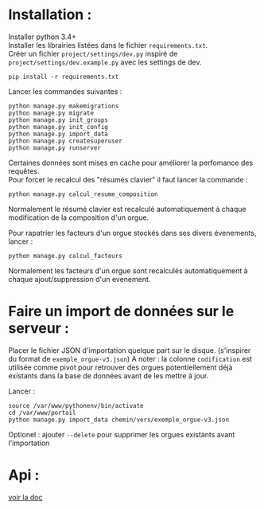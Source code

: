 # Installation :

Installer python 3.4+   
Installer les librairies listées dans le fichier `requirements.txt`.  
Créer un fichier `project/settings/dev.py` inspiré de `project/settings/dev.example.py` avec les settings de dev.

```
pip install -r requirements.txt
```
Lancer les commandes suivantes :  
 
```
python manage.py makemigrations
python manage.py migrate
python manage.py init_groups
python manage.py init_config
python manage.py import_data
python manage.py createsuperuser
python manage.py runserver
```

Certaines données sont mises en cache pour améliorer la perfomance des requêtes.  
Pour forcer le recalcul des "résumés clavier" il faut lancer la commande : 
```
python manage.py calcul_resume_composition
```  
Normalement le résumé clavier est recalculé automatiquement à chaque modification de la composition d'un orgue.


Pour rapatrier les facteurs d'un orgue stockés dans ses divers évenements, lancer : 
```
python manage.py calcul_facteurs
```
Normalement les facteurs d'un orgue sont recalculés automatiquement à chaque ajout/suppression d'un evenement. 



# Faire un import de données sur le serveur : 


Placer le fichier JSON d'importation quelque part sur le disque. (s'inspirer du format de `exemple_orgue-v3.json`) 
A noter : la colonne `codification` est utilisée comme pivot pour retrouver des orgues potentiellement déjà existants dans la base de données avant
de les mettre à jour.  

Lancer :

```
source /var/www/pythonenv/bin/activate
cd /var/www/portail
python manage.py import_data chemin/vers/exemple_orgue-v3.json
```

Optionel : ajouter `--delete` pour supprimer les orgues existants avant l'importation


# Api : 
[voir la doc](documentation/doc_api.md)
